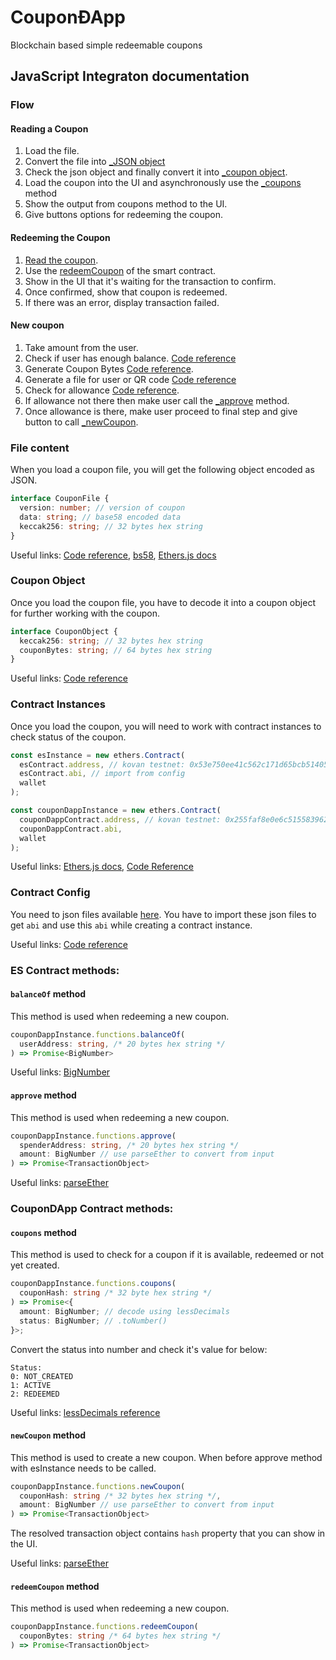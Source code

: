 # CouponÐApp

Blockchain based simple redeemable coupons

## JavaScript Integraton documentation

### Flow

#### Reading a Coupon

1. Load the file.
2. Convert the file into [\_JSON object](#file-content)
3. Check the json object and finally convert it into [\_coupon object](#coupon-object).
4. Load the coupon into the UI and asynchronously use the [\_coupons](#coupons-method) method
5. Show the output from coupons method to the UI.
6. Give buttons options for redeeming the coupon.

#### Redeeming the Coupon

1. [Read the coupon](#reading-a-coupon).
2. Use the [redeemCoupon](#redeemcoupon-method) of the smart contract.
3. Show in the UI that it's waiting for the transaction to confirm.
4. Once confirmed, show that coupon is redeemed.
5. If there was an error, display transaction failed.

#### New coupon

1. Take amount from the user.
2. Check if user has enough balance. [Code reference](https://github.com/KMPARDS/coupon-dapp-react/blob/a08633ec00d497dcef8cf57b9475befc21b5abf3/src/components/NewCoupon/NewCoupon.js#L109-L122)
3. Generate Coupon Bytes [Code reference](https://github.com/KMPARDS/coupon-dapp-react/blob/a08633ec00d497dcef8cf57b9475befc21b5abf3/src/components/NewCoupon/NewCoupon.js#L155-L165).
4. Generate a file for user or QR code [Code reference](https://github.com/KMPARDS/coupon-dapp-react/blob/a08633ec00d497dcef8cf57b9475befc21b5abf3/src/components/NewCoupon/NewCoupon.js#L186-L213)
5. Check for allowance [Code reference](https://github.com/KMPARDS/coupon-dapp-react/blob/a08633ec00d497dcef8cf57b9475befc21b5abf3/src/components/NewCoupon/NewCoupon.js#L226-L311).
6. If allowance not there then make user call the [\_approve](#approve-method) method.
7. Once allowance is there, make user proceed to final step and give button to call [\_newCoupon](#newcoupon-method).

### File content

When you load a coupon file, you will get the following object encoded as JSON.

```typescript
interface CouponFile {
  version: number; // version of coupon
  data: string; // base58 encoded data
  keccak256: string; // 32 bytes hex string
}
```

Useful links: [Code reference](https://github.com/KMPARDS/coupon-dapp-react/blob/a08633ec00d497dcef8cf57b9475befc21b5abf3/src/utils.js#L13-L19),
[bs58](https://www.npmjs.com/package/bs58), [Ethers.js docs](https://docs.ethers.io/ethers.js/html/api-utils.html#hash-functions)

### Coupon Object

Once you load the coupon file, you have to decode it into a coupon object for further working with the coupon.

```typescript
interface CouponObject {
  keccak256: string; // 32 bytes hex string
  couponBytes: string; // 64 bytes hex string
}
```

Useful links: [Code reference](https://github.com/KMPARDS/coupon-dapp-react/blob/a08633ec00d497dcef8cf57b9475befc21b5abf3/src/utils.js#L21-L53)

### Contract Instances

Once you load the coupon, you will need to work with contract instances to check status of the coupon.

```javascript
const esInstance = new ethers.Contract(
  esContract.address, // kovan testnet: 0x53e750ee41c562c171d65bcb51405b16a56cf676
  esContract.abi, // import from config
  wallet
);

const couponDappInstance = new ethers.Contract(
  couponDappContract.address, // kovan testnet: 0x255faf8e0e6c51558396215beb0e00ab8f12c982
  couponDappContract.abi,
  wallet
);
```

Useful links: [Ethers.js docs](https://docs.ethers.io/ethers.js/html/api-contract.html#connecting-to-existing-contracts), [Code Reference](https://github.com/KMPARDS/coupon-dapp-react/blob/master/src/index.js#L13-L23)

### Contract Config

You need to json files available [here](https://github.com/KMPARDS/coupon-dapp-react/tree/master/src/ethereum). You have to import these json files to get `abi` and use this `abi` while creating a contract instance.

Useful links: [Code reference](https://github.com/KMPARDS/coupon-dapp-react/blob/master/src/config.js#L13-L30)

### ES Contract methods:

#### `balanceOf` method

This method is used when redeeming a new coupon.

```typescript
couponDappInstance.functions.balanceOf(
  userAddress: string, /* 20 bytes hex string */
) => Promise<BigNumber>
```

Useful links: [BigNumber](https://docs.ethers.io/ethers.js/html/api-utils.html#big-numbers)

#### `approve` method

This method is used when redeeming a new coupon.

```typescript
couponDappInstance.functions.approve(
  spenderAddress: string, /* 20 bytes hex string */
  amount: BigNumber // use parseEther to convert from input
) => Promise<TransactionObject>
```

Useful links: [parseEther](https://docs.ethers.io/ethers.js/html/api-utils.html#ether-strings-and-wei)

### CouponDApp Contract methods:

#### `coupons` method

This method is used to check for a coupon if it is available, redeemed or not yet created.

```typescript
couponDappInstance.functions.coupons(
  couponHash: string /* 32 byte hex string */
) => Promise<{
  amount: BigNumber; // decode using lessDecimals
  status: BigNumber; // .toNumber()
}>;
```

Convert the status into number and check it's value for below:

```
Status:
0: NOT_CREATED
1: ACTIVE
2: REDEEMED
```

Useful links: [lessDecimals reference](https://github.com/KMPARDS/coupon-dapp-react/blob/a08633ec00d497dcef8cf57b9475befc21b5abf3/src/utils.js#L4-L10)

#### `newCoupon` method

This method is used to create a new coupon. When before approve method with esInstance needs to be called.

```typescript
couponDappInstance.functions.newCoupon(
  couponHash: string /* 32 bytes hex string */,
  amount: BigNumber // use parseEther to convert from input
) => Promise<TransactionObject>
```

The resolved transaction object contains `hash` property that you can show in the UI.

Useful links: [parseEther](https://docs.ethers.io/ethers.js/html/api-utils.html#ether-strings-and-wei)

#### `redeemCoupon` method

This method is used when redeeming a new coupon.

```typescript
couponDappInstance.functions.redeemCoupon(
  couponBytes: string /* 64 bytes hex string */
) => Promise<TransactionObject>
```
